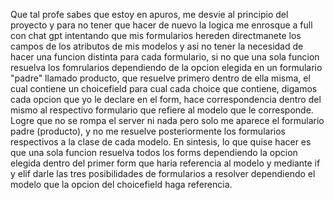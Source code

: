 Que tal profe sabes que estoy en apuros, me desvie al principio del proyecto y
para no tener que hacer de nuevo la logica me enrosque a full con chat gpt 
intentando que mis formularios hereden directmanete los campos de los atributos de mis modelos
y asi no tener la necesidad de hacer una funcion distinta
para cada formulario, si no que una sola funcion resuelva los fomrularios dependiendo de la opcion elegida
en un formulario "padre" llamado producto, que resuelve primero dentro de ella misma, el cual contiene un choicefield
para cual cada choice que contiene, digamos cada opcion que yo le declare en el form, hace correspondencia dentro del mismo al respectivo
formulario que refiere al modelo que le corresponde. Logre que no se rompa el server ni nada
pero solo me aparece el formulario padre (producto), y no me resuelve posteriormente los formularios
respectivos a la clase de cada modelo.
 En sintesis, lo que quise hacer es que una sola funcion resuelva todos los forms dependiendo la opcion elegida 
dentro del primer form que haria referencia al modelo y mediante if y elif darle las tres posibilidades de formularios
a resolver dependiendo el modelo que la opcion del choicefield haga referencia.
